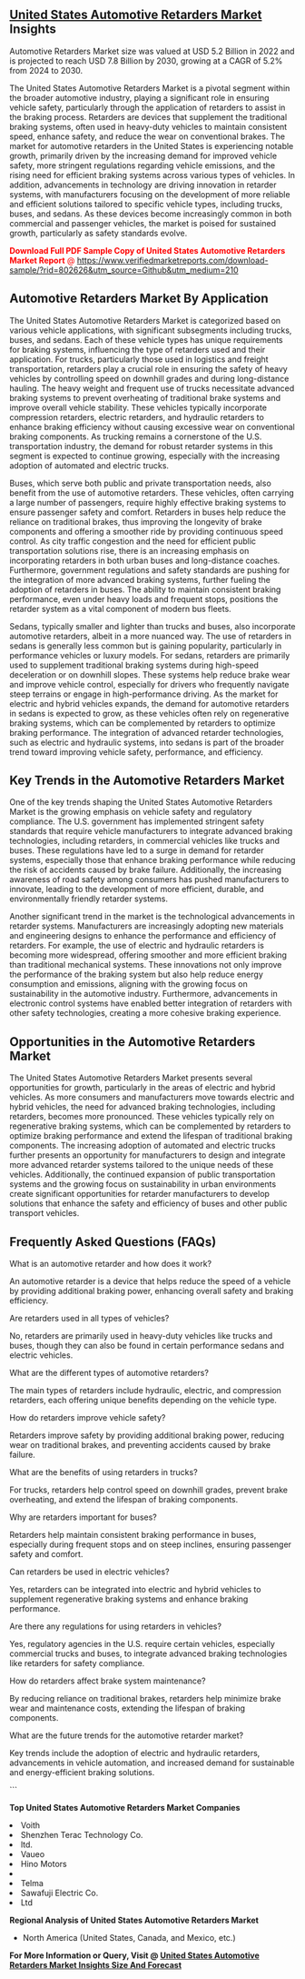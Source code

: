 <h2><a href="https://www.verifiedmarketreports.com/download-sample/?rid=802626&amp;utm_source=Github&amp;utm_medium=210" target="_blank">United States Automotive Retarders Market</a> Insights</h2><p>Automotive Retarders Market size was valued at USD 5.2 Billion in 2022 and is projected to reach USD 7.8 Billion by 2030, growing at a CAGR of 5.2% from 2024 to 2030.</p><p><p>The United States Automotive Retarders Market is a pivotal segment within the broader automotive industry, playing a significant role in ensuring vehicle safety, particularly through the application of retarders to assist in the braking process. Retarders are devices that supplement the traditional braking systems, often used in heavy-duty vehicles to maintain consistent speed, enhance safety, and reduce the wear on conventional brakes. The market for automotive retarders in the United States is experiencing notable growth, primarily driven by the increasing demand for improved vehicle safety, more stringent regulations regarding vehicle emissions, and the rising need for efficient braking systems across various types of vehicles. In addition, advancements in technology are driving innovation in retarder systems, with manufacturers focusing on the development of more reliable and efficient solutions tailored to specific vehicle types, including trucks, buses, and sedans. As these devices become increasingly common in both commercial and passenger vehicles, the market is poised for sustained growth, particularly as safety standards evolve.<p><span class=""><span style="color: #ff0000;"><strong>Download Full PDF Sample Copy of United States Automotive Retarders Market Report</strong> @ </span><a href="https://www.verifiedmarketreports.com/download-sample/?rid=802626&amp;utm_source=Github&amp;utm_medium=210" target="_blank">https://www.verifiedmarketreports.com/download-sample/?rid=802626&amp;utm_source=Github&amp;utm_medium=210</a></span></p></p><h2>Automotive Retarders Market By Application</h2><p>The United States Automotive Retarders Market is categorized based on various vehicle applications, with significant subsegments including trucks, buses, and sedans. Each of these vehicle types has unique requirements for braking systems, influencing the type of retarders used and their application. For trucks, particularly those used in logistics and freight transportation, retarders play a crucial role in ensuring the safety of heavy vehicles by controlling speed on downhill grades and during long-distance hauling. The heavy weight and frequent use of trucks necessitate advanced braking systems to prevent overheating of traditional brake systems and improve overall vehicle stability. These vehicles typically incorporate compression retarders, electric retarders, and hydraulic retarders to enhance braking efficiency without causing excessive wear on conventional braking components. As trucking remains a cornerstone of the U.S. transportation industry, the demand for robust retarder systems in this segment is expected to continue growing, especially with the increasing adoption of automated and electric trucks.<p>Buses, which serve both public and private transportation needs, also benefit from the use of automotive retarders. These vehicles, often carrying a large number of passengers, require highly effective braking systems to ensure passenger safety and comfort. Retarders in buses help reduce the reliance on traditional brakes, thus improving the longevity of brake components and offering a smoother ride by providing continuous speed control. As city traffic congestion and the need for efficient public transportation solutions rise, there is an increasing emphasis on incorporating retarders in both urban buses and long-distance coaches. Furthermore, government regulations and safety standards are pushing for the integration of more advanced braking systems, further fueling the adoption of retarders in buses. The ability to maintain consistent braking performance, even under heavy loads and frequent stops, positions the retarder system as a vital component of modern bus fleets.<p>Sedans, typically smaller and lighter than trucks and buses, also incorporate automotive retarders, albeit in a more nuanced way. The use of retarders in sedans is generally less common but is gaining popularity, particularly in performance vehicles or luxury models. For sedans, retarders are primarily used to supplement traditional braking systems during high-speed deceleration or on downhill slopes. These systems help reduce brake wear and improve vehicle control, especially for drivers who frequently navigate steep terrains or engage in high-performance driving. As the market for electric and hybrid vehicles expands, the demand for automotive retarders in sedans is expected to grow, as these vehicles often rely on regenerative braking systems, which can be complemented by retarders to optimize braking performance. The integration of advanced retarder technologies, such as electric and hydraulic systems, into sedans is part of the broader trend toward improving vehicle safety, performance, and efficiency.<h2>Key Trends in the Automotive Retarders Market</h2><p>One of the key trends shaping the United States Automotive Retarders Market is the growing emphasis on vehicle safety and regulatory compliance. The U.S. government has implemented stringent safety standards that require vehicle manufacturers to integrate advanced braking technologies, including retarders, in commercial vehicles like trucks and buses. These regulations have led to a surge in demand for retarder systems, especially those that enhance braking performance while reducing the risk of accidents caused by brake failure. Additionally, the increasing awareness of road safety among consumers has pushed manufacturers to innovate, leading to the development of more efficient, durable, and environmentally friendly retarder systems.<p>Another significant trend in the market is the technological advancements in retarder systems. Manufacturers are increasingly adopting new materials and engineering designs to enhance the performance and efficiency of retarders. For example, the use of electric and hydraulic retarders is becoming more widespread, offering smoother and more efficient braking than traditional mechanical systems. These innovations not only improve the performance of the braking system but also help reduce energy consumption and emissions, aligning with the growing focus on sustainability in the automotive industry. Furthermore, advancements in electronic control systems have enabled better integration of retarders with other safety technologies, creating a more cohesive braking experience.<h2>Opportunities in the Automotive Retarders Market</h2><p>The United States Automotive Retarders Market presents several opportunities for growth, particularly in the areas of electric and hybrid vehicles. As more consumers and manufacturers move towards electric and hybrid vehicles, the need for advanced braking technologies, including retarders, becomes more pronounced. These vehicles typically rely on regenerative braking systems, which can be complemented by retarders to optimize braking performance and extend the lifespan of traditional braking components. The increasing adoption of automated and electric trucks further presents an opportunity for manufacturers to design and integrate more advanced retarder systems tailored to the unique needs of these vehicles. Additionally, the continued expansion of public transportation systems and the growing focus on sustainability in urban environments create significant opportunities for retarder manufacturers to develop solutions that enhance the safety and efficiency of buses and other public transport vehicles.<h2>Frequently Asked Questions (FAQs)</h2><p>What is an automotive retarder and how does it work?</p><p>An automotive retarder is a device that helps reduce the speed of a vehicle by providing additional braking power, enhancing overall safety and braking efficiency.</p><p>Are retarders used in all types of vehicles?</p><p>No, retarders are primarily used in heavy-duty vehicles like trucks and buses, though they can also be found in certain performance sedans and electric vehicles.</p><p>What are the different types of automotive retarders?</p><p>The main types of retarders include hydraulic, electric, and compression retarders, each offering unique benefits depending on the vehicle type.</p><p>How do retarders improve vehicle safety?</p><p>Retarders improve safety by providing additional braking power, reducing wear on traditional brakes, and preventing accidents caused by brake failure.</p><p>What are the benefits of using retarders in trucks?</p><p>For trucks, retarders help control speed on downhill grades, prevent brake overheating, and extend the lifespan of braking components.</p><p>Why are retarders important for buses?</p><p>Retarders help maintain consistent braking performance in buses, especially during frequent stops and on steep inclines, ensuring passenger safety and comfort.</p><p>Can retarders be used in electric vehicles?</p><p>Yes, retarders can be integrated into electric and hybrid vehicles to supplement regenerative braking systems and enhance braking performance.</p><p>Are there any regulations for using retarders in vehicles?</p><p>Yes, regulatory agencies in the U.S. require certain vehicles, especially commercial trucks and buses, to integrate advanced braking technologies like retarders for safety compliance.</p><p>How do retarders affect brake system maintenance?</p><p>By reducing reliance on traditional brakes, retarders help minimize brake wear and maintenance costs, extending the lifespan of braking components.</p><p>What are the future trends for the automotive retarder market?</p><p>Key trends include the adoption of electric and hydraulic retarders, advancements in vehicle automation, and increased demand for sustainable and energy-efficient braking solutions.</p>```</p><p><strong>Top United States Automotive Retarders Market Companies</strong></p><div data-test-id=""><p><li>Voith</li><li> Shenzhen Terac Technology Co.</li><li>ltd.</li><li> Vaueo</li><li> Hino Motors</li><li></li><li> Telma</li><li> Sawafuji Electric Co.</li><li> Ltd</li></p><div><strong>Regional Analysis of&nbsp;United States Automotive Retarders Market</strong></div><ul><li dir="ltr"><p dir="ltr">North America&nbsp;(United States, Canada, and Mexico, etc.)</p></li></ul><p><strong>For More Information or Query, Visit @&nbsp;</strong><strong><a href="https://www.verifiedmarketreports.com/product/automotive-retarders-market/?utm_source=Github&amp;utm_medium=210" target="_blank">United States Automotive Retarders Market Insights Size And Forecast</a></strong></p></div>
